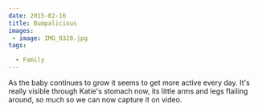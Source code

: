 ```yaml
---
date: 2015-02-16
title: Bumpalicious
images: 
 - image: IMG_9328.jpg
tags:

  - Family
---
```

As the baby continues to grow it seems to get more active every day. It's really visible through Katie's stomach now, its little arms and legs flailing around, so much so we can now capture it on video.